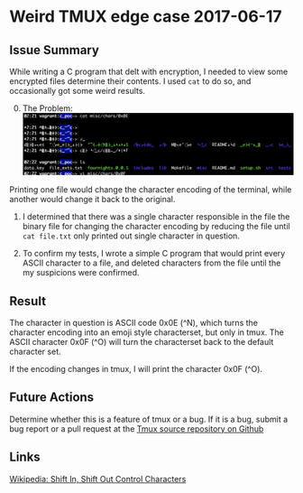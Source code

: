 # Weird TMUX edge case 2017-06-17

## Issue Summary
While writing a C program that delt with encryption, I needed to view some encrypted files determine their contents. I used ``cat`` to do so, and occasionally got some weird results.

0. The Problem:
![Tmux character encoding](tmux_edge_case.png "Example")

Printing one file would change the character encoding of the terminal, while another would change it back to the original.

1. I determined that there was a single character responsible in the file the binary file for changing the character encoding by reducing the file until ``cat file.txt`` only printed out single character in question.

2. To confirm my tests, I wrote a simple C program that would print every ASCII character to a file, and deleted characters from the file until the my suspicions were confirmed.

## Result
The character in question is ASCII code 0x0E (^N), which turns the character encoding into an emoji style characterset, but only in tmux. The ASCII character 0x0F (^O) will turn the characterset back to the default character set.

If the encoding changes in tmux, I will print the character 0x0F (^O).

## Future Actions
Determine whether this is a feature of tmux or a bug. If it is a bug, submit a bug report or a pull request at the [Tmux source repository on Github](https://github.com/tmux/tmux.git)

## Links
[Wikipedia: Shift In, Shift Out Control Characters](https://en.wikipedia.org/wiki/Shift_Out_and_Shift_In_characters)
